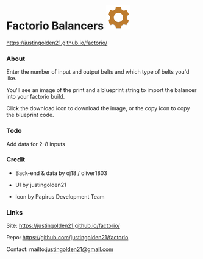 # Factorio Balancers <img src="favicon.png" width="64px">

https://justingolden21.github.io/factorio/

### About

Enter the number of input and output belts and which type of belts you'd like.

You'll see an image of the print and a blueprint string to import the balancer into your factorio build.

Click the download icon to download the image, or the copy icon to copy the blueprint code.

### Todo

Add data for 2-8 inputs

### Credit

- Back-end & data by oj18 / oliver1803 

- UI by justingolden21 

- Icon by Papirus Development Team 

### Links

Site: https://justingolden21.github.io/factorio/

Repo: https://github.com/justingolden21/factorio

Contact: mailto:justingolden21@gmail.com
